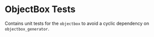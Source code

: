 # ObjectBox Tests

Contains unit tests for the `objectbox` to avoid a cyclic dependency on `objectbox_generator`.
